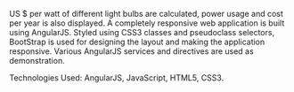 US $ per watt of different light bulbs are calculated, power usage and cost per year is also displayed. A completely responsive web application is built using AngularJS.
Styled using CSS3 classes and pseudoclass selectors, BootStrap is used for designing the layout and making the application responsive. Various AngularJS services and directives are used as demonstration. 

Technologies Used: AngularJS, JavaScript, HTML5, CSS3.

